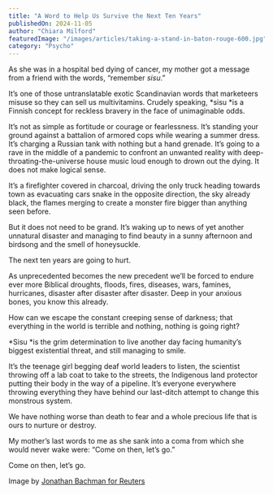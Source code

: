 ```yaml
---
title: "A Word to Help Us Survive the Next Ten Years"
publishedOn: 2024-11-05
author: "Chiara Milford"
featuredImage: "/images/articles/taking-a-stand-in-baton-rouge-600.jpg"
category: "Psycho"
---
```


As she was in a hospital bed dying of cancer, my mother got a message from a friend with the words, “remember *sisu*.” 

It’s one of those untranslatable exotic Scandinavian words that marketeers misuse so they can sell us multivitamins. Crudely speaking, *sisu *is a Finnish concept for reckless bravery in the face of unimaginable odds. 

It’s not as simple as fortitude or courage or fearlessness. It’s standing your ground against a battalion of armored cops while wearing a summer dress. It’s charging a Russian tank with nothing but a hand grenade. It’s going to a rave in the middle of a pandemic to confront an unwanted reality with deep-throating-the-universe house music loud enough to drown out the dying. It does not make logical sense. 

It’s a firefighter covered in charcoal, driving the only truck heading towards town as evacuating cars snake in the opposite direction, the sky already black, the flames merging to create a monster fire bigger than anything seen before. 

But it does not need to be grand. It’s waking up to news of yet another unnatural disaster and managing to find beauty in a sunny afternoon and birdsong and the smell of honeysuckle. 

The next ten years are going to hurt.

As unprecedented becomes the new precedent we’ll be forced to endure ever more Biblical droughts, floods, fires, diseases, wars, famines, hurricanes, disaster after disaster after disaster. Deep in your anxious bones, you know this already. 

How can we escape the constant creeping sense of darkness; that everything in the world is terrible and nothing, nothing is going right? 

*Sisu *is the grim determination to live another day facing humanity’s biggest existential threat, and still managing to smile. 

It’s the teenage girl begging deaf world leaders to listen, the scientist throwing off a lab coat to take to the streets, the Indigenous land protector putting their body in the way of a pipeline. It’s everyone everywhere throwing everything they have behind our last-ditch attempt to change this monstrous system. 

We have nothing worse than death to fear and a whole precious life that is ours to nurture or destroy. 

My mother’s last words to me as she sank into a coma from which she would never wake were: “Come on then, let’s go.” 

Come on then, let’s go. 

Image by [Jonathan Bachman for Reuters](https://widerimage.reuters.com/story/taking-a-stand-in-baton-rouge)
